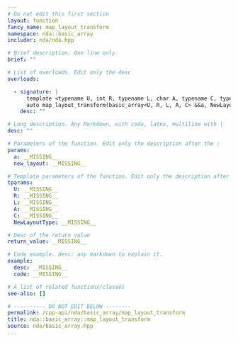 ```yaml
---
# Do not edit this first section
layout: function
fancy_name: map_layout_transform
namespace: nda::basic_array
includer: nda/nda.hpp

# Brief description. One line only.
brief: ""

# List of overloads. Edit only the desc
overloads:

  - signature: |
      template <typename U, int R, typename L, char A, typename C, typename NewLayoutType>
      auto map_layout_transform(basic_array<U, R, L, A, C> &&a, NewLayoutType const &new_layout)
    desc: ""

# Long description. Any Markdown, with code, latex, multiline with |
desc: ""

# Parameters of the function. Edit only the description after the :
params:
  a: __MISSING__
  new_layout: __MISSING__

# Template parameters of the function. Edit only the description after the :
tparams:
  U: __MISSING__
  R: __MISSING__
  L: __MISSING__
  A: __MISSING__
  C: __MISSING__
  NewLayoutType: __MISSING__

# Desc of the return value
return_value: __MISSING__

# Code example. desc: any markdown to explain it.
example:
  desc: __MISSING__
  code: __MISSING__

# A list of related functions/classes
see-also: []

# ---------- DO NOT EDIT BELOW --------
permalink: /cpp-api/nda/basic_array/map_layout_transform
title: nda::basic_array::map_layout_transform
source: nda/basic_array.hpp
...
```


